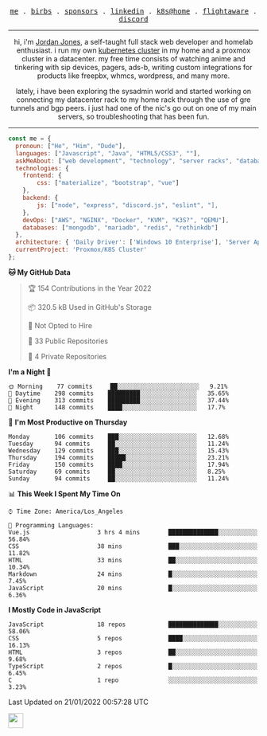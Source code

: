 <p align="center">
  <samp>
    <a href="https://jordanjones.org/">me</a> .
    <a href="https://twitter.com/kashalls">birbs</a> .
    <a href="https://github.com/sponsors/kashalls">sponsors</a> .
    <a href="https://linkedin.com/in/jordpjones">linkedin</a> .
    <a href="https://github.com/kashalls/home-cluster">k8s@home</a> .
    <a href="https://flightaware.com/adsb/stats/user/kashalls">flightaware</a> .
    <a href="https://discord.gg/ctgrp8k">discord</a>
  </samp>
</p>

---

<p align="center">hi, i'm <a href="https://jordanjones.org/">Jordan Jones</a>, a self-taught full stack web developer and homelab enthusiast. i run my own <a href="https://github.com/kashalls/home-cluster">kubernetes cluster</a> in my home and a proxmox cluster in a datacenter. my free time consists of watching anime and tinkering with sip devices, pagers, ads-b, writing custom integrations for products like freepbx, whmcs, wordpress, and many more.</p>

<p align="center">lately, i have been exploring the sysadmin world and started working on connecting my datacenter rack to my home rack through the use of gre tunnels and bgp peers. i just had one of the nic's go out on one of my main servers, so troubleshooting that has been fun.</p>

---


```javascript
const me = {
  pronoun: ["He", "Him", "Dude"],
  languages: ["Javascript", "Java", "HTML5/CSS3", ""],
  askMeAbout: ["web development", "technology", "server racks", "databases"],
  technologies: {
    frontend: {
        css: ["materialize", "bootstrap", "vue"]
    },
    backend: {
        js: ["node", "express", "discord.js", "eslint", "],
    },
    devOps: ["AWS", "NGINX", "Docker", "KVM", "K3S?", "QEMU"],
    databases: ["mongodb", "mariadb", "redis", "rethinkdb"]
  },
  architecture: { 'Daily Driver': ['Windows 10 Enterprise'], 'Server Applications': 'Ubuntu Server 20.04.3 LTS' },
  currentProject: 'Proxmox/K8S Cluster'
};
```

<!--START_SECTION:waka-->
**🐱 My GitHub Data** 

> 🏆 154 Contributions in the Year 2022
 > 
> 📦 320.5 kB Used in GitHub's Storage 
 > 
> 🚫 Not Opted to Hire
 > 
> 📜 33 Public Repositories 
 > 
> 🔑 4 Private Repositories  
 > 
**I'm a Night 🦉** 

```text
🌞 Morning    77 commits     ██░░░░░░░░░░░░░░░░░░░░░░░   9.21% 
🌆 Daytime    298 commits    █████████░░░░░░░░░░░░░░░░   35.65% 
🌃 Evening    313 commits    █████████░░░░░░░░░░░░░░░░   37.44% 
🌙 Night      148 commits    ████░░░░░░░░░░░░░░░░░░░░░   17.7%

```
📅 **I'm Most Productive on Thursday** 

```text
Monday       106 commits    ███░░░░░░░░░░░░░░░░░░░░░░   12.68% 
Tuesday      94 commits     ██░░░░░░░░░░░░░░░░░░░░░░░   11.24% 
Wednesday    129 commits    ███░░░░░░░░░░░░░░░░░░░░░░   15.43% 
Thursday     194 commits    █████░░░░░░░░░░░░░░░░░░░░   23.21% 
Friday       150 commits    ████░░░░░░░░░░░░░░░░░░░░░   17.94% 
Saturday     69 commits     ██░░░░░░░░░░░░░░░░░░░░░░░   8.25% 
Sunday       94 commits     ██░░░░░░░░░░░░░░░░░░░░░░░   11.24%

```


📊 **This Week I Spent My Time On** 

```text
⌚︎ Time Zone: America/Los_Angeles

💬 Programming Languages: 
Vue.js                   3 hrs 4 mins        ██████████████░░░░░░░░░░░   56.84% 
CSS                      38 mins             ███░░░░░░░░░░░░░░░░░░░░░░   11.82% 
HTML                     33 mins             ██░░░░░░░░░░░░░░░░░░░░░░░   10.34% 
Markdown                 24 mins             █░░░░░░░░░░░░░░░░░░░░░░░░   7.45% 
JavaScript               20 mins             █░░░░░░░░░░░░░░░░░░░░░░░░   6.36%

```

**I Mostly Code in JavaScript** 

```text
JavaScript               18 repos            ██████████████░░░░░░░░░░░   58.06% 
CSS                      5 repos             ████░░░░░░░░░░░░░░░░░░░░░   16.13% 
HTML                     3 repos             ██░░░░░░░░░░░░░░░░░░░░░░░   9.68% 
TypeScript               2 repos             █░░░░░░░░░░░░░░░░░░░░░░░░   6.45% 
C                        1 repo              ░░░░░░░░░░░░░░░░░░░░░░░░░   3.23%

```



 Last Updated on 21/01/2022 00:57:28 UTC
<!--END_SECTION:waka-->

<img src="https://media.giphy.com/media/WUlplcMpOCEmTGBtBW/giphy.gif" width="30">
